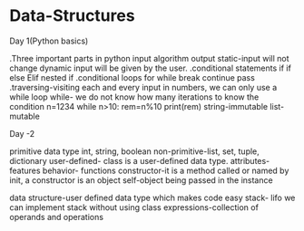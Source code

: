 # Data-Structures

Day 1(Python basics)

.Three important parts in python
input
algorithm
output
static-input will not change
dynamic input will be given by the user.
.conditional statements
if 
if else
Elif
nested if
.conditional loops
for
while
break
continue
pass
.traversing-visiting each and every input
in numbers, we can only use a while loop
while- we do not know how many iterations to know the condition
n=1234
while n>10:
rem=n%10
print(rem)
string-immutable
list-mutable


Day -2

primitive data type int, string, boolean
non-primitive-list, set, tuple, dictionary
user-defined- 
class is a user-defined data type.
attributes-features
behavior- functions
constructor-it is a method called or named by init, a constructor is an object 
self-object being passed in the instance

data structure-user defined data type which makes code easy
stack- lifo  we can implement stack without using class
expressions-collection of operands and operations

